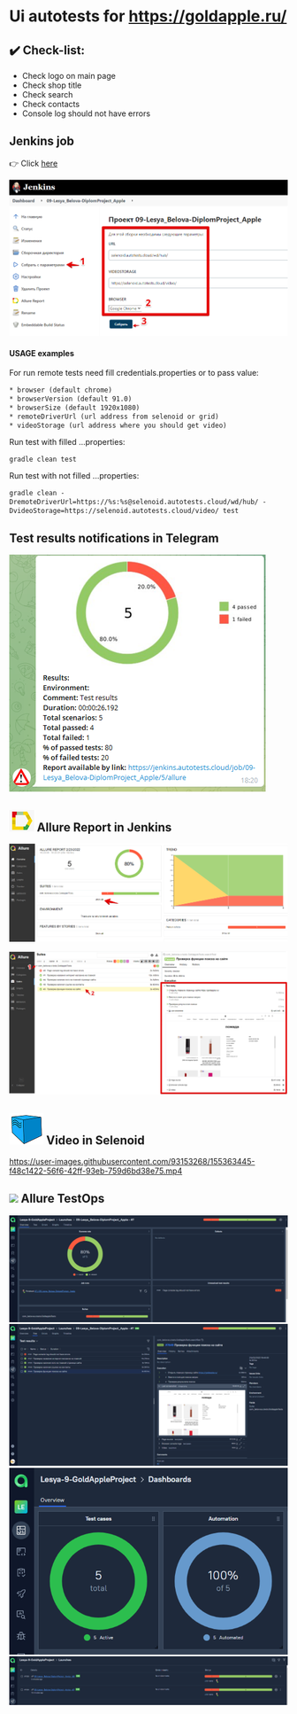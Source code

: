 # Ui autotests for https://goldapple.ru/

## :heavy_check_mark: Check-list:

* Check logo on main page
* Check shop title 
* Check search 
* Check contacts
* Console log should not have errors

## Jenkins job
:point_right: Click [here](https://jenkins.autotests.cloud/job/09-Lesya_Belova-DiplomProject_Apple/) 

![](pictures/Jenkins_screenshot_1.png)

#### USAGE examples
For run remote tests need fill credentials.properties or to pass value:
```
* browser (default chrome)
* browserVersion (default 91.0)
* browserSize (default 1920x1080)
* remoteDriverUrl (url address from selenoid or grid)
* videoStorage (url address where you should get video)
```

Run test with filled ...properties:
```
gradle clean test
```

Run test with not filled ...properties:
```
gradle clean -DremoteDriverUrl=https://%s:%s@selenoid.autotests.cloud/wd/hub/ -DvideoStorage=https://selenoid.autotests.cloud/video/ test
```

## Test results notifications in Telegram

![](pictures/Telegram_screenshot.png)

## ![](pictures/allure-Report-logo.png) Allure Report in Jenkins

![Allure Report_1](https://github.com/belovaoa/goldapple_autotest/blob/main/pictures/Allure%20Report_1.png)

![Allure Report_2](https://github.com/belovaoa/goldapple_autotest/blob/main/pictures/Allure%20Report_2.png)

## ![Selenoid logo1](https://github.com/belovaoa/goldapple_autotest/blob/main/pictures/Selenoid%20logo1.png) Video in Selenoid

https://user-images.githubusercontent.com/93153268/155363445-f48c1422-56f6-42ff-93eb-759d6bd38e75.mp4

## <img src='https://user-images.githubusercontent.com/93153268/155367183-41cbcd1f-c5f9-4de3-9e05-7f3153042393.png' height='50'> Allure TestOps

![](https://github.com/belovaoa/goldapple_autotest/blob/main/pictures/Allure%20TestOps_1.png)
![](https://github.com/belovaoa/goldapple_autotest/blob/main/pictures/Allure%20TestOps_2.png)
![](https://github.com/belovaoa/goldapple_autotest/blob/main/pictures/Allure%20TestOps_3.png)
![](https://github.com/belovaoa/goldapple_autotest/blob/main/pictures/Allure%20TestOps_4.png)
